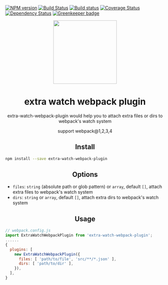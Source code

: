 [![NPM version](https://img.shields.io/npm/v/extra-watch-webpack-plugin.svg?style=flat)](https://npmjs.org/package/extra-watch-webpack-plugin) [![Build Status](https://travis-ci.org/pigcan/extra-watch-webpack-plugin.svg?branch=master)](https://travis-ci.org/pigcan/extra-watch-webpack-plugin) [![Build status](https://ci.appveyor.com/api/projects/status/2wjjvxjdxb2p18iq/branch/master?svg=true)](https://ci.appveyor.com/project/pigcan/extra-watch-webpack-plugin/branch/master) [![Coverage Status](https://coveralls.io/repos/github/pigcan/extra-watch-webpack-plugin/badge.svg?branch=master)](https://coveralls.io/github/pigcan/extra-watch-webpack-plugin?branch=master) [![Dependency Status](https://david-dm.org/pigcan/extra-watch-webpack-plugin.svg)](https://david-dm.org/pigcan/extra-watch-webpack-plugin) [![Greenkeeper badge](https://badges.greenkeeper.io/pigcan/extra-watch-webpack-plugin.svg)](https://greenkeeper.io/)


<div align="center">
  <a href="https://github.com/webpack/webpack">
    <img width="200" height="200" src="https://webpack.js.org/assets/icon-square-big.svg">
  </a>
  <h1>extra watch webpack plugin</h1>
  <p>extra-watch-webpack-plugin would help you to attach extra files or dirs to webpack's watch system</p>
  <p>support webpack@1,2,3,4</p>
</div>

<h2 align="center">Install</h2>

```sh
npm install --save extra-watch-webpack-plugin
```

<h2 align="center">Options</h2>

- `files`: `string` (absolute path or glob pattern) or `array`, default `[]`, attach extra files to webpack's watch
  system
- `dirs`: `string` or `array`, default `[]`, attach extra dirs to webpack's watch system

<h2 align="center">Usage</h2>

```js
// webpack.config.js
import ExtraWatchWebpackPlugin from 'extra-watch-webpack-plugin';
......
{
  plugins: [
    new ExtraWatchWebpackPlugin({
      files: [ 'path/to/file', 'src/**/*.json' ],
      dirs: [ 'path/to/dir' ],
    }),
  ],
}
```
